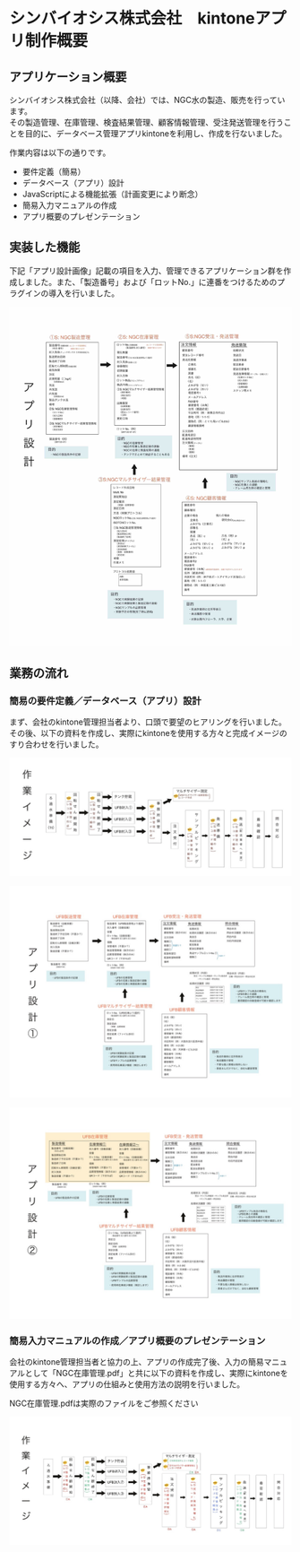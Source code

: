 # シンバイオシス株式会社　kintoneアプリ制作概要

## アプリケーション概要

シンバイオシス株式会社（以降、会社）では、NGC水の製造、販売を行っています。  
その製造管理、在庫管理、検査結果管理、顧客情報管理、受注発送管理を行うことを目的に、データベース管理アプリkintoneを利用し、作成を行ないました。  

作業内容は以下の通りです。
- 要件定義（簡易）
- データベース（アプリ）設計
- JavaScriptによる機能拡張（計画変更により断念）
- 簡易入力マニュアルの作成
- アプリ概要のプレゼンテーション

## 実装した機能

下記「アプリ設計画像」記載の項目を入力、管理できるアプリケーション群を作成しました。また、「製造番号」および「ロットNo.」に連番をつけるためのプラグインの導入を行いました。

![](IMG_5625.jpg)


## 業務の流れ

### 簡易の要件定義／データベース（アプリ）設計
まず、会社のkintone管理担当者より、口頭で要望のヒアリングを行いました。  
その後、以下の資料を作成し、実際にkintoneを使用する方々と完成イメージのすり合わせを行いました。  

![](2020-11-20-10-21-52.png)

![](2020-11-20-10-22-16.png)

![](2020-11-20-10-22-25.png)


### 簡易入力マニュアルの作成／アプリ概要のプレゼンテーション
会社のkintone管理担当者と協力の上、アプリの作成完了後、入力の簡易マニュアルとして「NGC在庫管理.pdf」と共に以下の資料を作成し、実際にkintoneを使用する方々へ、アプリの仕組みと使用方法の説明を行いました。

NGC在庫管理.pdfは実際のファイルをご参照ください

![](2020-11-20-10-58-06.png)
